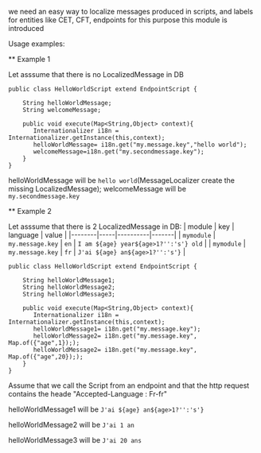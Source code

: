 we need an easy way to localize messages produced in scripts, and labels for entities like CET, CFT, endpoints for this purpose this module is introduced


Usage examples: 


** Example 1

Let asssume that there is no LocalizedMessage in DB
```
public class HelloWorldScript extend EndpointScript {

    String helloWorldMessage;
    String welcomeMessage;

    public void execute(Map<String,Object> context){
       Internationalizer i18n = Internationalizer.getInstance(this,context);
       helloWorldMessage= i18n.get("my.message.key","hello world");
       welcomeMessage=i18n.get("my.secondmessage.key");
    }
}
```

helloWorldMessage will be `hello world`(MessageLocalizer create the missing LocalizedMessage);
welcomeMessage will be `my.secondmessage.key`


** Example 2

Let asssume that there is 2 LocalizedMessage in DB:
| module | key | language | value |
|--------|-----|----------|-------|
| `mymodule` | `my.message.key` | `en` | `I am ${age} year${age>1?'':'s'} old` |
| `mymodule` | `my.message.key` | `fr` | `J'ai ${age} an${age>1?'':'s'}` |

```
public class HelloWorldScript extend EndpointScript {

    String helloWorldMessage1;
    String helloWorldMessage2;
    String helloWorldMessage3;

    public void execute(Map<String,Object> context){
       Internationalizer i18n = Internationalizer.getInstance(this,context);
       helloWorldMessage1= i18n.get("my.message.key");
       helloWorldMessage2= i18n.get("my.message.key", Map.of({"age",1}););
       helloWorldMessage2= i18n.get("my.message.key", Map.of({"age",20}););
    }
}
```

Assume that we call the Script from an endpoint and that the http request contains the heade "Accepted-Language : Fr-fr"

helloWorldMessage1 will be `J'ai ${age} an${age>1?'':'s'}`

helloWorldMessage2 will be `J'ai 1 an`

helloWorldMessage3 will be `J'ai 20 ans`
